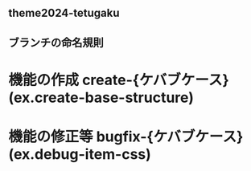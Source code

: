 ## theme2024-tetugaku

## ブランチの命名規則

# 機能の作成         create-{ケバブケース} (ex.create-base-structure)
# 機能の修正等       bugfix-{ケバブケース} (ex.debug-item-css)
